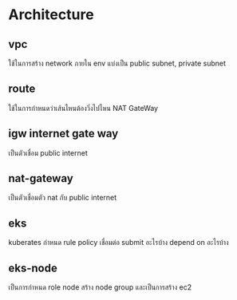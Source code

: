 # Architecture

## vpc

ใช้ในการสร้าง network ภายใน env แบ่งเป็น public subnet, private subnet

## route

ใช้ในการกำหนดว่าเส้นไหนต้องวิ่งไปไหน NAT GateWay

## igw internet gate way

เป็นตัวเชื่อม public internet

## nat-gateway

เป็นตัวเชื่อมตัว nat กับ public internet

## eks

kuberates กำหนด rule policy เชื่อมต่อ submit อะไรบ้าง depend on อะไรบ้าง

## eks-node

เป็นการกำหนด role node สร้าง node group และเป็นการสร้าง ec2
